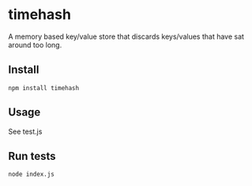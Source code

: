 # timehash

A memory based key/value store that discards keys/values that have sat around too long.


## Install

	npm install timehash

## Usage

See test.js 


## Run tests

	node index.js



